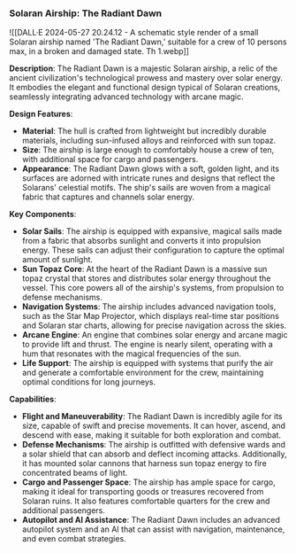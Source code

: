 ### Solaran Airship: The Radiant Dawn


![[DALL·E 2024-05-27 20.24.12 - A schematic style render of a small Solaran airship named 'The Radiant Dawn,' suitable for a crew of 10 persons max, in a broken and damaged state. Th 1.webp]]

**Description**: The Radiant Dawn is a majestic Solaran airship, a relic of the ancient civilization's technological prowess and mastery over solar energy. It embodies the elegant and functional design typical of Solaran creations, seamlessly integrating advanced technology with arcane magic.

**Design Features**:

- **Material**: The hull is crafted from lightweight but incredibly durable materials, including sun-infused alloys and reinforced with sun topaz.
- **Size**: The airship is large enough to comfortably house a crew of ten, with additional space for cargo and passengers.
- **Appearance**: The Radiant Dawn glows with a soft, golden light, and its surfaces are adorned with intricate runes and designs that reflect the Solarans' celestial motifs. The ship's sails are woven from a magical fabric that captures and channels solar energy.

**Key Components**:

- **Solar Sails**: The airship is equipped with expansive, magical sails made from a fabric that absorbs sunlight and converts it into propulsion energy. These sails can adjust their configuration to capture the optimal amount of sunlight.
- **Sun Topaz Core**: At the heart of the Radiant Dawn is a massive sun topaz crystal that stores and distributes solar energy throughout the vessel. This core powers all of the airship's systems, from propulsion to defense mechanisms.
- **Navigation Systems**: The airship includes advanced navigation tools, such as the Star Map Projector, which displays real-time star positions and Solaran star charts, allowing for precise navigation across the skies.
- **Arcane Engine**: An engine that combines solar energy and arcane magic to provide lift and thrust. The engine is nearly silent, operating with a hum that resonates with the magical frequencies of the sun.
- **Life Support**: The airship is equipped with systems that purify the air and generate a comfortable environment for the crew, maintaining optimal conditions for long journeys.

**Capabilities**:

- **Flight and Maneuverability**: The Radiant Dawn is incredibly agile for its size, capable of swift and precise movements. It can hover, ascend, and descend with ease, making it suitable for both exploration and combat.
- **Defense Mechanisms**: The airship is outfitted with defensive wards and a solar shield that can absorb and deflect incoming attacks. Additionally, it has mounted solar cannons that harness sun topaz energy to fire concentrated beams of light.
- **Cargo and Passenger Space**: The airship has ample space for cargo, making it ideal for transporting goods or treasures recovered from Solaran ruins. It also features comfortable quarters for the crew and additional passengers.
- **Autopilot and AI Assistance**: The Radiant Dawn includes an advanced autopilot system and an AI that can assist with navigation, maintenance, and even combat strategies.
